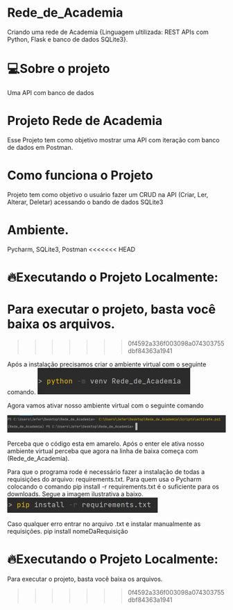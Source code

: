 # Rede_de_Academia
 Criando uma rede de Academia {Linguagem ultilizada: REST APIs com Python, Flask e banco de dados SQLite3}.

# 💻Sobre o projeto
Uma API com banco de dados

# Projeto Rede de Academia
Esse Projeto tem como objetivo mostrar uma API com iteração com banco de dados em Postman.

# Como funciona o Projeto
Projeto tem como objetivo o usuário fazer um CRUD na API (Criar, Ler, Alterar, Deletar) acessando o bando de dados SQLite3

# Ambiente.
Pycharm, SQLite3, Postman
<<<<<<< HEAD
 
# 🔥Executando o Projeto Localmente:
Para executar o projeto, basta você baixa os arquivos.
=======
>>>>>>> 0f4592a336f003098a074303755dbf84363a1941

Após a instalação precisamos criar o ambiente virtual com o seguinte comando.
![img_4.png](img_4.png)

Agora vamos ativar nosso ambiente virtual com o seguinte comando

![img_3.png](img_3.png)

Perceba que o código esta em amarelo. Após o enter ele ativa nosso ambiente virtual perceba que agora na linha de baixa começa com (Rede_de_Academia).

Para que o programa rode é necessário fazer a instalação de todas a requisições do arquivo: requirements.txt. Para quem usa o Pycharm colocando o comando pip install -r requirements.txt é o suficiente para os downloads. Segue a imagem ilustrativa a baixo.
![img_1.png](img_1.png)

Caso qualquer erro entrar no arquivo .txt e instalar manualmente as requisições. pip install nomeDaRequisição
 
# 🔥Executando o Projeto Localmente:
Para executar o projeto, basta você baixa os arquivos.
>>>>>>> 0f4592a336f003098a074303755dbf84363a1941
